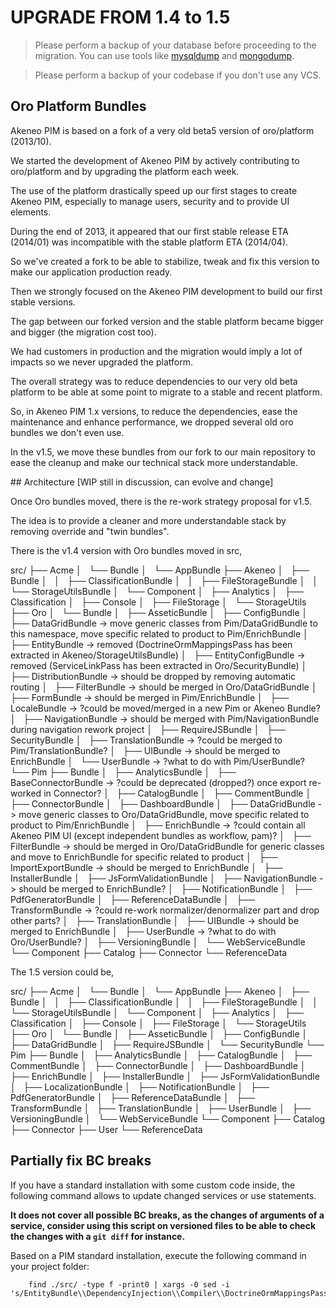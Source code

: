 # UPGRADE FROM 1.4 to 1.5

> Please perform a backup of your database before proceeding to the migration. You can use tools like  [mysqldump](http://dev.mysql.com/doc/refman/5.1/en/mysqldump.html) and [mongodump](http://docs.mongodb.org/manual/reference/program/mongodump/).

> Please perform a backup of your codebase if you don't use any VCS.

## Oro Platform Bundles

Akeneo PIM is based on a fork of a very old beta5 version of oro/platform (2013/10).

We started the development of Akeneo PIM by actively contributing to oro/platform and by upgrading the platform each week.

The use of the platform drastically speed up our first stages to create Akeneo PIM, especially to manage users, security and to provide UI elements.

During the end of 2013, it appeared that our first stable release ETA (2014/01) was incompatible with the stable platform ETA (2014/04).

So we've created a fork to be able to stabilize, tweak and fix this version to make our application production ready.

Then we strongly focused on the Akeneo PIM development to build our first stable versions.

The gap between our forked version and the stable platform became bigger and bigger (the migration cost too).

We had customers in production and the migration would imply a lot of impacts so we never upgraded the platform.

The overall strategy was to reduce dependencies to our very old beta platform to be able at some point to migrate to a stable and recent platform.

So, in Akeneo PIM 1.x versions, to reduce the dependencies, ease the maintenance and enhance performance, we dropped several old oro bundles we don't even use.

In the v1.5, we move these bundles from our fork to our main repository to ease the cleanup and make our technical stack more understandable.

## Architecture [WIP still in discussion, can evolve and change]

Once Oro bundles moved, there is the re-work strategy proposal for v1.5.

The idea is to provide a cleaner and more understandable stack by removing override and "twin bundles".

There is the v1.4 version with Oro bundles moved in src,

src/
├── Acme
│   └── Bundle
│       └── AppBundle
├── Akeneo
│   ├── Bundle
│   │   ├── ClassificationBundle
│   │   ├── FileStorageBundle
│   │   └── StorageUtilsBundle
│   └── Component
│       ├── Analytics
│       ├── Classification
│       ├── Console
│       ├── FileStorage
│       └── StorageUtils
├── Oro
│   └── Bundle
│       ├── AsseticBundle
│       ├── ConfigBundle
│       ├── DataGridBundle          -> move generic classes from Pim/DataGridBundle to this namespace, move specific related to product to Pim/EnrichBundle
│       ├── EntityBundle            -> removed (DoctrineOrmMappingsPass has been extracted in Akeneo/StorageUtilsBundle)
│       ├── EntityConfigBundle      -> removed (ServiceLinkPass has been extracted in Oro/SecurityBundle)
│       ├── DistributionBundle      -> should be dropped by removing automatic routing
│       ├── FilterBundle            -> should be merged in Oro/DataGridBundle
│       ├── FormBundle              -> should be merged in Pim/EnrichBundle
│       ├── LocaleBundle            -> ?could be moved/merged in a new Pim or Akeneo Bundle?
│       ├── NavigationBundle        -> should be merged with Pim/NavigationBundle during navigation rework project
│       ├── RequireJSBundle
│       ├── SecurityBundle
│       ├── TranslationBundle       -> ?could be merged to Pim/TranslationBundle?
│       ├── UIBundle                -> should be merged to EnrichBundle
│       └── UserBundle              -> ?what to do with Pim/UserBundle?
└── Pim
    ├── Bundle
    │   ├── AnalyticsBundle
    │   ├── BaseConnectorBundle     -> ?could be deprecated (dropped?) once export re-worked in Connector?
    │   ├── CatalogBundle
    │   ├── CommentBundle
    │   ├── ConnectorBundle
    │   ├── DashboardBundle
    │   ├── DataGridBundle          -> move generic classes to Oro/DataGridBundle, move specific related to product to Pim/EnrichBundle
    │   ├── EnrichBundle            -> ?could contain all Akeneo PIM UI (except independent bundles as workflow, pam)?
    │   ├── FilterBundle            -> should be merged in Oro/DataGridBundle for generic classes and move to EnrichBundle for specific related to product
    │   ├── ImportExportBundle      -> should be merged to EnrichBundle
    │   ├── InstallerBundle
    │   ├── JsFormValidationBundle
    │   ├── NavigationBundle        -> should be merged to EnrichBundle?
    │   ├── NotificationBundle
    │   ├── PdfGeneratorBundle
    │   ├── ReferenceDataBundle
    │   ├── TransformBundle         -> ?could re-work normalizer/denormalizer part and drop other parts?
    │   ├── TranslationBundle
    │   ├── UIBundle                -> should be merged to EnrichBundle
    │   ├── UserBundle              -> ?what to do with Oro/UserBundle?
    │   ├── VersioningBundle
    │   └── WebServiceBundle
    └── Component
        ├── Catalog
        ├── Connector
        └── ReferenceData

The 1.5 version could be,

src/
├── Acme
│   └── Bundle
│       └── AppBundle
├── Akeneo
│   ├── Bundle
│   │   ├── ClassificationBundle
│   │   ├── FileStorageBundle
│   │   └── StorageUtilsBundle
│   └── Component
│       ├── Analytics
│       ├── Classification
│       ├── Console
│       ├── FileStorage
│       └── StorageUtils
├── Oro
│   └── Bundle
│       ├── AsseticBundle
│       ├── ConfigBundle
│       ├── DataGridBundle
│       ├── RequireJSBundle
│       └── SecurityBundle
└── Pim
    ├── Bundle
    │   ├── AnalyticsBundle
    │   ├── CatalogBundle
    │   ├── CommentBundle
    │   ├── ConnectorBundle
    │   ├── DashboardBundle
    │   ├── EnrichBundle
    │   ├── InstallerBundle
    │   ├── JsFormValidationBundle
    │   ├── LocalizationBundle
    │   ├── NotificationBundle
    │   ├── PdfGeneratorBundle
    │   ├── ReferenceDataBundle
    │   ├── TransformBundle
    │   ├── TranslationBundle
    │   ├── UserBundle
    │   ├── VersioningBundle
    │   └── WebServiceBundle
    └── Component
        ├── Catalog
        ├── Connector
        ├── User
        └── ReferenceData

## Partially fix BC breaks

If you have a standard installation with some custom code inside, the following command allows to update changed services or use statements.

**It does not cover all possible BC breaks, as the changes of arguments of a service, consider using this script on versioned files to be able to check the changes with a `git diff` for instance.**

Based on a PIM standard installation, execute the following command in your project folder:

```
    find ./src/ -type f -print0 | xargs -0 sed -i 's/EntityBundle\\DependencyInjection\\Compiler\\DoctrineOrmMappingsPass/StorageUtilsBundle\\DependencyInjection\\Compiler\\DoctrineOrmMappingsPass/g'
```
